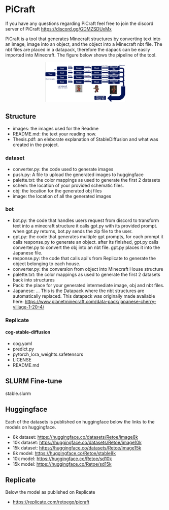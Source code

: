# PiCraft
If you have any questions regarding PiCraft feel free to join the discord server of PiCraft
https://discord.gg/GDMZSDUxMx

PiCraft is a tool that generates Minecraft structures by converting text into an image, image into an object, and the object into a Minecraft nbt file.
The nbt files are placed in a datapack, therefore the dapack can be easily imported into Minecraft. 
The figure below shows the pipeline of the tool.
<p align="center">
  <img src="images/Pipeline.png" alt="Pipeline" width="50%" />
</p>

## Structure
- images: the images used for the Readme
- README.md: the text your reading now.
- Thesis.pdf: an eleborate explanation of StableDiffusion and what was created in the project.

### dataset
  - converter.py: the code used to generate images
  - push.py: A file to upload the generated images to huggingface
  - palette.txt: the color mappings as used to generate the first 2 datasets
  - schem: the location of your provided schematic files.
  - obj: the location for the generated obj files
  - image: the location of all the generated images
### bot
  - bot.py: the code that handles users request from discord to transform text into a minecraft structure it calls gpt.py with its provided prompt. when gpt.py returns, bot.py sends the zip file to the user.
  - gpt.py: the code that generates multiple gpt prompts, for each prompt it calls response.py to generate an object. after its finished, gpt.py calls converter.py to convert the obj into an nbt file. gpt.py places it into the Japanese file.
  - response.py: the code that calls api's from Replicate to generate the object belonging to each house.
  - converter.py: the conversion from object into Minecraft House structure
  - palette.txt: the color mappings as used to generate the first 2 datasets back into structures
  - Pack: the place for your generated intermediate image, obj and nbt files.
  - Japanese: ... This is the Datapack where the nbt structures are automatically replaced. This datapack was originally made available here: https://www.planetminecraft.com/data-pack/japanese-cherry-village-1-20-4/
### Replicate
#### cog-stable-diffusion
- cog.yaml
- predict.py
- pytorch_lora_weights.safetensors
- LICENSE
- README.md

## SLURM Fine-tune
stable.slurm

## Huggingface
Each of the datasets is published on huggingface below the links to the models on huggingface.
- 8k dataset: https://huggingface.co/datasets/Retoe/image8k
- 10k dataset: https://huggingface.co/datasets/Retoe/image10k
- 15k dataset: https://huggingface.co/datasets/Retoe/image15k
- 8k model: https://huggingface.co/Retoe/stable8k
- 10k model: https://huggingface.co/Retoe/sd10k
- 15k model: https://huggingface.co/Retoe/sd15k


## Replicate
Below the model as published on Replicate
- https://replicate.com/retoego/picraft

